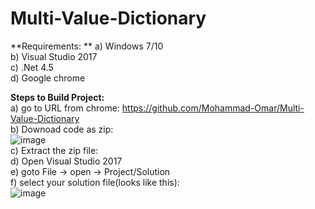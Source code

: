 # Multi-Value-Dictionary
**Requirements:  **
  a) Windows 7/10  
  b) Visual Studio 2017  
  c) .Net 4.5  
  d) Google chrome  
  

**Steps to Build Project:**  
  a) go to URL from chrome: https://github.com/Mohammad-Omar/Multi-Value-Dictionary  
  b) Downoad code as zip:  
  ![image](https://user-images.githubusercontent.com/11328192/111386775-beca6780-867a-11eb-92af-a69aaba7149a.png)  
  c) Extract the zip file:  
  d) Open Visual Studio 2017  
  e) goto File -> open -> Project/Solution  
  f) select your solution file(looks like this):  
  ![image](https://user-images.githubusercontent.com/11328192/111387078-2bddfd00-867b-11eb-85b8-149730fd0db5.png)




  

